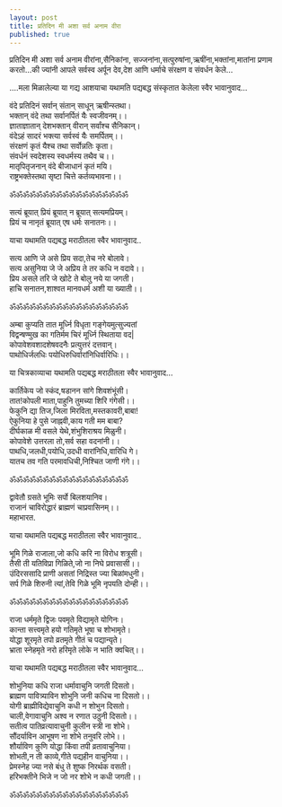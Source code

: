```yaml
---
layout: post
title: प्रतिदिन मी अशा सर्व अनाम वीरा
published: true
---
```


प्रतिदिन मी अशा सर्व अनाम वीरांना,सैनिकांना, सज्जनांना,सत्पुरुषांना,ऋषींना,भक्तांना,मातांना प्रणाम करतो...की ज्यांनी आपले सर्वस्व अर्पून देव,देश आणि धर्माचे संरक्षण व संवर्धन केले...  
  
....मला मिळालेल्या या गद्य आशयाचा यथामति पद्यबद्ध संस्कृतात केलेला स्वैर भावानुवाद...  
  
वंदे प्रतिदिनं सर्वान् संतान् साधून् ऋषीन्स्तथा।  
भक्तान् वंदे तथा सर्वानर्पितं यैः स्वजीवनम्।।  
ज्ञाताज्ञातान् देशभक्तान् वीरान् सर्वांश्च सैनिकान्।  
वंदेऽहं सादरं भक्त्या सर्वस्वं  यैः समर्पितम्।।  
संरक्षणं कृतं यैश्च तथा सर्वोन्नतिः कृता।  
संवर्धनं स्वदेशस्य स्वधर्मस्य तथैव च।।  
मातृपितृजनान् वंदे बीजाधानं कृतं मयि।  
राष्ट्रभक्तेस्तथा सृष्टा चित्ते कर्तव्यभावना।।  
  
ॐॐॐॐॐॐॐॐॐॐॐॐॐॐॐॐॐॐ  
  
सत्यं ब्रूयात् प्रियं ब्रूयात् न ब्रूयात् सत्यमप्रियम्।  
प्रियं च नानृतं ब्रूयात् एष धर्मः सनातनः।।  
  
याचा यथामति पद्यबद्ध मराठीतला स्वैर भावानुवाद..  
  
सत्य आणि जे असे प्रिय सदा,तेच नरे बोलावे।  
सत्य असुनिया जे जे अप्रिय ते तर कधि न वदावे।।  
प्रिय असले तरि जे खोटे ते बोलु नये या जगती।  
हाचि सनातन,शाश्वत मानवधर्म अशी या ख्याती।।  
  
ॐॐॐॐॐॐॐॐॐॐॐॐॐॐॐॐॐॐ  
  
अम्बा कुप्यति तात मूर्ध्नि विधृता गङ्गेयमुत्सुज्यतां  
विद्वन्षण्मुख का गतिर्मम चिरं मूर्ध्नि स्थिताया वद|  
कोपावेशवशादशेषवदनैः प्रत्युत्तरं दत्तवान्।  
पाथोधिर्जलधिः पयोधिरुधिर्वारांनिधिर्वारिधिः।।  
  
या चित्रकाव्याचा यथामति पद्यबद्ध मराठीतला स्वैर भावानुवाद...  
  
कार्तिकेय जो स्कंद,षडानन सांगे शिवशंभूंसी।  
तात!कोपली माता,पाहुनि तुमच्या शिरि गंगेसी।।  
फेकुनि द्या तिज,जिला मिरविता,मस्तकावरी,बाबा!  
ऐकुनिया हे पुसे जाह्नवी,काय गती मम बाबा?  
दीर्घकाळ मी वसले येथे,शंभुशिराश्रय मिळुनी।  
कोपावेशे उत्तरला तो,सर्व सहा वदनांनी।।  
पाथधि,जलधी,पयोधि,उदधी वारांनिधि,वारिधि गे।  
यातच तव गति परमावधिची,निश्चित जाणी गंगे।।  
  
ॐॐॐॐॐॐॐॐॐॐॐॐॐॐॐॐॐॐ  

द्वावेतौ ग्रसते भूमिः सर्पो बिलशयानिव।  
राजानं चाविरोद्धारं ब्राह्मणं चाप्रवासिनम्।।  
महाभारत.  
  
याचा यथामति पद्यबद्ध मराठीतला स्वैर भावानुवाद..  
  
भूमि गिळे राजाला,जो कधि करि ना विरोध शत्रूसी।  
तैसी ती यतिविप्रा गिळिते,जो ना निघे प्रवासासी।।  
उंदिरससादि प्राणी असतां निद्रिस्त ज्या बिळांमधुनी।  
सर्प गिळे शिरुनी त्यां,तेवि गिळे भूमि नृपयति दोन्ही।।  
  
ॐॐॐॐॐॐॐॐॐॐॐॐॐॐॐॐॐॐ  
  
राजा धर्ममृते द्विजः पवमृते विद्यामृते योगिनः।  
कान्ता सत्त्वमृते हयो गतिमृते भूषा च शोभामृते।  
योद्धा शूरमृते तपो व्रतमृते गीतं च पद्यान्यृते।  
भ्राता स्नेहमृते नरो हरिमृते लोके न भाति क्वचित्।।  
  
याचा यथामति पद्यबद्ध मराठीतला स्वैर भावानुवाद...  
  
शोभुनिया कधि राजा धर्मावाचुनि जगती दिसतो।  
ब्राह्मण पावित्र्याविन शोभुनि जनी कधिच ना दिसतो।।  
योगी ब्राह्मीविद्येवाचुनि कधी न शोभुन दिसतो।  
चाली,वेगावाचुनि अश्व न रणात उठुनी दिसतो।।  
सतीत्व पातिव्रत्यावाचुनी कुलीन स्त्री ना शोभे।  
सौंदर्याविन आभूषण ना शोभे तनुवरि लोभे।।  
शौर्याविण कुणि योद्धा किंवा तपी व्रतावाचुनिया।  
शोभती,न ती काव्ये,गीते पद्यहीन वाचुनिया।।  
प्रेमस्नेह ज्या नसे बंधु ते शुष्क निरर्थक वसती।  
हरिभक्तीने भिजे न जो नर शोभे न कधी जगती।।  
  
ॐॐॐॐॐॐॐॐॐॐॐॐॐॐॐॐॐॐ  